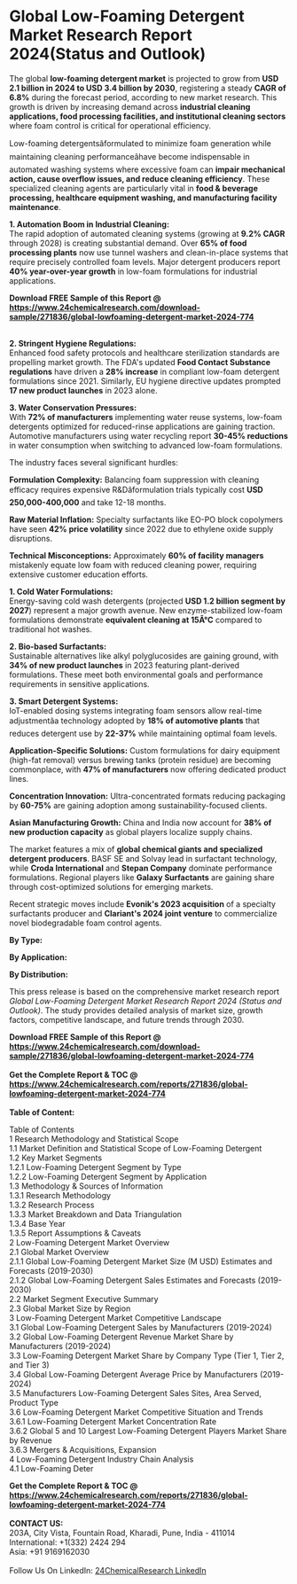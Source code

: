 <h1>Global Low-Foaming Detergent Market Research Report 2024(Status and Outlook)</h1><p>The global <strong>low-foaming detergent market</strong> is projected to grow from <strong>USD 2.1 billion in 2024 to USD 3.4 billion by 2030</strong>, registering a steady <strong>CAGR of 6.8%</strong> during the forecast period, according to new market research. This growth is driven by increasing demand across <strong>industrial cleaning applications, food processing facilities, and institutional cleaning sectors</strong> where foam control is critical for operational efficiency.</p><p>Low-foaming detergentsâformulated to minimize foam generation while maintaining cleaning performanceâhave become indispensable in automated washing systems where excessive foam can <strong>impair mechanical action, cause overflow issues, and reduce cleaning efficiency</strong>. These specialized cleaning agents are particularly vital in <strong>food &amp; beverage processing, healthcare equipment washing, and manufacturing facility maintenance</strong>.</p><p><strong>1. Automation Boom in Industrial Cleaning:</strong><br>
The rapid adoption of automated cleaning systems (growing at <strong>9.2% CAGR</strong> through 2028) is creating substantial demand. Over <strong>65% of food processing plants</strong> now use tunnel washers and clean-in-place systems that require precisely controlled foam levels. Major detergent producers report <strong>40% year-over-year growth</strong> in low-foam formulations for industrial applications.</p><div><b>Download FREE Sample of this Report @ 
            <a href="https://www.24chemicalresearch.com/download-sample/271836/global-lowfoaming-detergent-market-2024-774">
            https://www.24chemicalresearch.com/download-sample/271836/global-lowfoaming-detergent-market-2024-774</a></b></div><br><p><strong>2. Stringent Hygiene Regulations:</strong><br>
Enhanced food safety protocols and healthcare sterilization standards are propelling market growth. The FDA's updated <strong>Food Contact Substance regulations</strong> have driven a <strong>28% increase</strong> in compliant low-foam detergent formulations since 2021. Similarly, EU hygiene directive updates prompted <strong>17 new product launches</strong> in 2023 alone.</p><p><strong>3. Water Conservation Pressures:</strong><br>
With <strong>72% of manufacturers</strong> implementing water reuse systems, low-foam detergents optimized for reduced-rinse applications are gaining traction. Automotive manufacturers using water recycling report <strong>30-45% reductions</strong> in water consumption when switching to advanced low-foam formulations.</p><p>The industry faces several significant hurdles:</p><p><strong>Formulation Complexity:</strong> Balancing foam suppression with cleaning efficacy requires expensive R&amp;Dâformulation trials typically cost <strong>USD 250,000-400,000</strong> and take 12-18 months.</p><p><strong>Raw Material Inflation:</strong> Specialty surfactants like EO-PO block copolymers have seen <strong>42% price volatility</strong> since 2022 due to ethylene oxide supply disruptions.</p><p><strong>Technical Misconceptions:</strong> Approximately <strong>60% of facility managers</strong> mistakenly equate low foam with reduced cleaning power, requiring extensive customer education efforts.</p><p><strong>1. Cold Water Formulations:</strong><br>
Energy-saving cold wash detergents (projected <strong>USD 1.2 billion segment by 2027</strong>) represent a major growth avenue. New enzyme-stabilized low-foam formulations demonstrate <strong>equivalent cleaning at 15Â°C</strong> compared to traditional hot washes.</p><p><strong>2. Bio-based Surfactants:</strong><br>
Sustainable alternatives like alkyl polyglucosides are gaining ground, with <strong>34% of new product launches</strong> in 2023 featuring plant-derived formulations. These meet both environmental goals and performance requirements in sensitive applications.</p><p><strong>3. Smart Detergent Systems:</strong><br>
IoT-enabled dosing systems integrating foam sensors allow real-time adjustmentâa technology adopted by <strong>18% of automotive plants</strong> that reduces detergent use by <strong>22-37%</strong> while maintaining optimal foam levels.</p><p><strong>Application-Specific Solutions:</strong> Custom formulations for dairy equipment (high-fat removal) versus brewing tanks (protein residue) are becoming commonplace, with <strong>47% of manufacturers</strong> now offering dedicated product lines.</p><p><strong>Concentration Innovation:</strong> Ultra-concentrated formats reducing packaging by <strong>60-75%</strong> are gaining adoption among sustainability-focused clients.</p><p><strong>Asian Manufacturing Growth:</strong> China and India now account for <strong>38% of new production capacity</strong> as global players localize supply chains.</p><p>The market features a mix of <strong>global chemical giants and specialized detergent producers</strong>. BASF SE and Solvay lead in surfactant technology, while <strong>Croda International</strong> and <strong>Stepan Company</strong> dominate performance formulations. Regional players like <strong>Galaxy Surfactants</strong> are gaining share through cost-optimized solutions for emerging markets.</p><p>Recent strategic moves include <strong>Evonik's 2023 acquisition</strong> of a specialty surfactants producer and <strong>Clariant's 2024 joint venture</strong> to commercialize novel biodegradable foam control agents.</p><p><strong>By Type:</strong></p><p><strong>By Application:</strong></p><p><strong>By Distribution:</strong></p><p>This press release is based on the comprehensive market research report <em>Global Low-Foaming Detergent Market Research Report 2024 (Status and Outlook)</em>. The study provides detailed analysis of market size, growth factors, competitive landscape, and future trends through 2030.</p><div><b>Download FREE Sample of this Report @ 
            <a href="https://www.24chemicalresearch.com/download-sample/271836/global-lowfoaming-detergent-market-2024-774">
            https://www.24chemicalresearch.com/download-sample/271836/global-lowfoaming-detergent-market-2024-774</a></b></div><br><div><b>Get the Complete Report & TOC @ 
            <a href="https://www.24chemicalresearch.com/reports/271836/global-lowfoaming-detergent-market-2024-774">
            https://www.24chemicalresearch.com/reports/271836/global-lowfoaming-detergent-market-2024-774</a></b></div><br>
            <b>Table of Content:</b><p>Table of Contents<br />
1 Research Methodology and Statistical Scope<br />
1.1 Market Definition and Statistical Scope of Low-Foaming Detergent<br />
1.2 Key Market Segments<br />
1.2.1 Low-Foaming Detergent Segment by Type<br />
1.2.2 Low-Foaming Detergent Segment by Application<br />
1.3 Methodology & Sources of Information<br />
1.3.1 Research Methodology<br />
1.3.2 Research Process<br />
1.3.3 Market Breakdown and Data Triangulation<br />
1.3.4 Base Year<br />
1.3.5 Report Assumptions & Caveats<br />
2 Low-Foaming Detergent Market Overview<br />
2.1 Global Market Overview<br />
2.1.1 Global Low-Foaming Detergent Market Size (M USD) Estimates and Forecasts (2019-2030)<br />
2.1.2 Global Low-Foaming Detergent Sales Estimates and Forecasts (2019-2030)<br />
2.2 Market Segment Executive Summary<br />
2.3 Global Market Size by Region<br />
3 Low-Foaming Detergent Market Competitive Landscape<br />
3.1 Global Low-Foaming Detergent Sales by Manufacturers (2019-2024)<br />
3.2 Global Low-Foaming Detergent Revenue Market Share by Manufacturers (2019-2024)<br />
3.3 Low-Foaming Detergent Market Share by Company Type (Tier 1, Tier 2, and Tier 3)<br />
3.4 Global Low-Foaming Detergent Average Price by Manufacturers (2019-2024)<br />
3.5 Manufacturers Low-Foaming Detergent Sales Sites, Area Served, Product Type<br />
3.6 Low-Foaming Detergent Market Competitive Situation and Trends<br />
3.6.1 Low-Foaming Detergent Market Concentration Rate<br />
3.6.2 Global 5 and 10 Largest Low-Foaming Detergent Players Market Share by Revenue<br />
3.6.3 Mergers & Acquisitions, Expansion<br />
4 Low-Foaming Detergent Industry Chain Analysis<br />
4.1 Low-Foaming Deter</p><div><b>Get the Complete Report & TOC @ 
            <a href="https://www.24chemicalresearch.com/reports/271836/global-lowfoaming-detergent-market-2024-774">
            https://www.24chemicalresearch.com/reports/271836/global-lowfoaming-detergent-market-2024-774</a></b></div><br><b>CONTACT US:</b><br>
            203A, City Vista, Fountain Road, Kharadi, Pune, India - 411014<br>
            International: +1(332) 2424 294<br>
            Asia: +91 9169162030 <br><br>
            Follow Us On LinkedIn: <a href="https://www.linkedin.com/company/24chemicalresearch/">24ChemicalResearch LinkedIn</a>